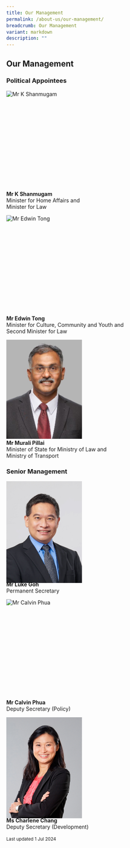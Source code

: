 ```yaml
---
title: Our Management
permalink: /about-us/our-management/
breadcrumb: Our Management
variant: markdown
description: ""
---
```

<style>
  .img-gallery {
  width: 200px;
  height: 250px;
  }
  .img-gallery img {
  max-width: 100%;
  }
</style>

Our Management
---

### **Political Appointees**

<div class="img-gallery">
  <img src="/images/1510806764644.jpg" title="Mr K Shanmugam" alt="Mr K Shanmugam">
</div>
  <p><strong>Mr K Shanmugam</strong>
  <br>Minister for Home Affairs and
	<br>Minister for Law</p>
	
<div class="img-gallery">
  <img src="/images/1532069362285.jpg" title="Mr Edwin Tong" alt="Mr Edwin Tong">
</div>
  <p><strong>Mr Edwin Tong</strong>
  <br>Minister for Culture, Community and Youth and
	<br>Second Minister for Law</p>
	
<div class="img-gallery">
  <img src="/images/MOS_Murali_Pillai.jpg" title="Mr Murali Pillai" alt="Mr Murali Pillai">
</div>
  <p><strong>Mr Murali Pillai</strong>
  <br>Minister of State for Ministry of Law and
	<br>Ministry of Transport</p>
  
### **Senior Management**

<div class="img-gallery">
  <img src="/images/ps luke goh.jpg" title="Mr Luke Goh" alt="Mr Luke Goh">
</div>
  <p><strong>Mr Luke Goh</strong>
  <br>Permanent Secretary</p>

<div class="img-gallery">
    <img src="/images/Mr_Calvin_Phua.jpg" title="Mr Calvin Phua" alt="Mr Calvin Phua">
</div>
  <p><strong>Mr Calvin Phua</strong>
  <br>Deputy Secretary (Policy)</p>

<div class="img-gallery">
    <img src="/images/charlene_chang.jpg" title="Mr Calvin Phua" alt="Mr Calvin Phua">
</div>
  <p><strong>Ms Charlene Chang</strong>
  <br>Deputy Secretary (Development)</p>

<p class="right-side-updated"><small>Last updated 1 Jul 2024</small></p>